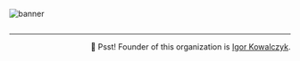
![banner](https://user-images.githubusercontent.com/49127376/193811175-4b8ccf90-5677-43dc-919c-e693379b9ac7.png)

```
```

---

<p align="right">🤫 Psst! Founder of this organization is <a href="https://github.com/igorkowalczyk">Igor Kowalczyk</a>.</p>
